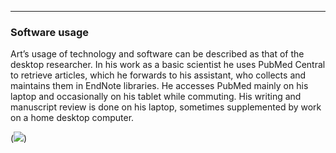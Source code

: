 ---
### Software usage

Art’s usage of technology and software can be described as that of the desktop researcher. In his work as a basic scientist he uses PubMed Central to retrieve articles, which he forwards to his assistant, who collects and maintains them in EndNote libraries. He accesses PubMed mainly on his laptop and occasionally on his tablet while commuting. His writing and manuscript review is done on his laptop, sometimes supplemented by work on a home desktop computer.


(<img src="images/BasicScientist_SoftwareChart.jpg"/>)
